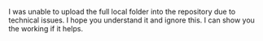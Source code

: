 I was unable to upload the full local folder into the repository due to technical issues. I hope you understand it and ignore this. I can show you the working if it helps.
